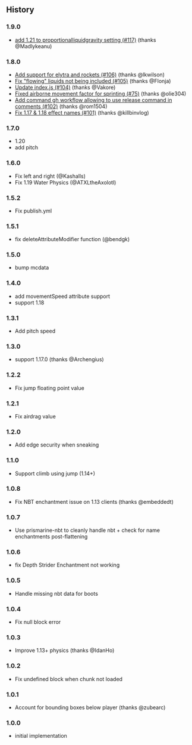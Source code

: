 ## History

### 1.9.0
* [add 1.21 to proportionalliquidgravity setting (#117)](https://github.com/PrismarineJS/prismarine-physics/commit/4986c8e395773e770d461db06bce38f9faed0757) (thanks @Madlykeanu)

### 1.8.0
* [Add support for elytra and rockets (#106)](https://github.com/PrismarineJS/prismarine-physics/commit/04351b4c5fa73e9eb7ca79b88c63f5bef59b5645) (thanks @lkwilson)
* [Fix "flowing" liquids not being included (#105)](https://github.com/PrismarineJS/prismarine-physics/commit/1f95aaad67684b381aedeb0a990e93dbb03025d0) (thanks @Flonja)
* [Update index.js (#104)](https://github.com/PrismarineJS/prismarine-physics/commit/dd159da044af4959f9fd8d7d97c14921e7288c1e) (thanks @Vakore)
* [Fixed airborne movement factor for sprinting (#75)](https://github.com/PrismarineJS/prismarine-physics/commit/116bb6fe3ae5066d53cedb69683a5fdb497c470d) (thanks @olie304)
* [Add command gh workflow allowing to use release command in comments (#102)](https://github.com/PrismarineJS/prismarine-physics/commit/6797491346be0ef1572aac94c78b2a1377982d54) (thanks @rom1504)
* [Fix 1.17 & 1.18 effect names (#101)](https://github.com/PrismarineJS/prismarine-physics/commit/cc7ae73d6929689645e77c7ba26bf0dcc4bc1e01) (thanks @killbinvlog)

### 1.7.0

* 1.20
* add pitch

### 1.6.0

* Fix left and right (@Kashalls)
* Fix 1.19 Water Physics (@ATXLtheAxolotl)

### 1.5.2

* Fix publish.yml

### 1.5.1

* fix deleteAttributeModifier function (@bendgk)

### 1.5.0

* bump mcdata

### 1.4.0

* add movementSpeed attribute support
* support 1.18

### 1.3.1

* Add pitch speed

### 1.3.0

* support 1.17.0 (thanks @Archengius)

### 1.2.2

* Fix jump floating point value

### 1.2.1

* Fix airdrag value

### 1.2.0

* Add edge security when sneaking

### 1.1.0

* Support climb using jump (1.14+)

### 1.0.8

* Fix NBT enchantment issue on 1.13 clients (thanks @embeddedt)

### 1.0.7

* Use prismarine-nbt to cleanly handle nbt + check for name enchantments post-flattening

### 1.0.6

* fix Depth Strider Enchantment not working

### 1.0.5

* Handle missing nbt data for boots

### 1.0.4

* Fix null block error

### 1.0.3

* Improve 1.13+ physics (thanks @IdanHo)

### 1.0.2

* Fix undefined block when chunk not loaded

### 1.0.1

* Account for bounding boxes below player (thanks @zubearc)

### 1.0.0

* initial implementation
